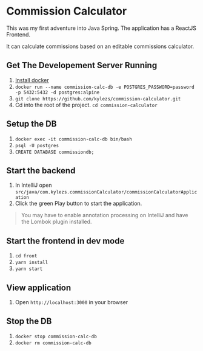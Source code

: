 # Commission Calculator

This was my first adventure into Java Spring. The application has a ReactJS Frontend.

It can calculate commissions based on an editable commissions calculator.

## Get The Developement Server Running
1. [Install docker](https://docs.docker.com/get-docker/)
2. `docker run --name commission-calc-db -e POSTGRES_PASSWORD=password -p 5432:5432 -d postgres:alpine`
3. `git clone https://github.com/kylezs/commission-calculator.git`
4. Cd into the root of the project. `cd commission-calculator`


## Setup the DB
1. `docker exec -it commission-calc-db bin/bash`
2. `psql -U postgres`
3. `CREATE DATABASE commissiondb;`

## Start the backend
1. In IntelliJ open `src/java/com.kylezs.commissionCalculator/commissionCalculatorApplication`
2. Click the green Play button to start the application.
> You may have to enable annotation processing on IntelliJ and have the Lombok plugin installed.

## Start the frontend in dev mode
1. `cd front`
2. `yarn install` 
3. `yarn start`

## View application
1. Open `http://localhost:3000` in your browser

## Stop the DB
1. `docker stop commission-calc-db`
2. `docker rm commission-calc-db`
